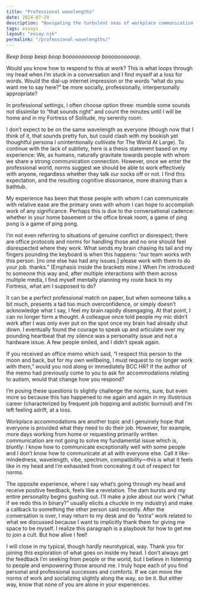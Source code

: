```yaml
---
title: "Professional wavelengths"
date: 2024-07-29
description: "Navigating the turbulent seas of workplace communication."
tags: essays
layout: "essay.njk"
permalink: "/professional-wavelengths/"
---
```


_Beep boop beep boop boooooooooop boooooooooop._

Would you know how to respond to this at work? This is what loops through my head when I’m stuck in a conversation and I find myself at a loss for words. Would the dial-up internet impression or the words “what do you want me to say here?” be more socially, professionally, interpersonally appropriate?

In professional settings, I often choose option three: mumble some sounds not dissimilar to “that sounds right” and count the minutes until I will be home and in my Fortress of Solitude, my serenity room.

I don’t expect to be on the same wavelength as everyone (though now that I think of it, that sounds pretty fun, but could clash with my bookish yet thoughtful persona I unintentionally cultivate for The World At Large). To continue with the lack of subtlety, here is a thesis statement based on my experience: We, as humans, naturally gravitate towards people with whom we share a strong communication connection. However, once we enter the professional world, norms suggest we should be able to work effectively with anyone, regardless whether they talk our socks off or not. I find this expectation, and the resulting cognitive dissonance, more draining than a bathtub.

My experience has been that those people with whom I can communicate with relative ease are the primary ones with whom I can hope to accomplish work of any significance. Perhaps this is due to the conversational cadence: whether in your home basement or the office break room, a game of ping pong is a game of ping pong.

I’m not even referring to situations of genuine conflict or disrespect; there are office protocols and norms for handling those and no one should feel disrespected where they work. What sends my brain chasing its tail and my fingers pounding the keyboard is when this happens: “our team works with this person. [no one else has had any issues.] please work with them to do your job. thanks.” (Emphasis inside the brackets mine.) When I’m introduced to someone this way and, after multiple interactions with them across multiple media, I find myself mentally planning my route back to my Fortress, what am I supposed to do?

It can be a perfect professional match on paper, but when someone talks a bit much, presents a tad too much overconfidence, or simply doesn’t acknowledge what I say, I feel my brain rapidly disengaging. At that point, I can no longer form a thought. A colleague once told people my mic didn’t work after I was only ever put on the spot once my brain had already shut down. I eventually found the courage to speak up and articulate over my pounding heartbeat that my silence was a personality issue and not a hardware issue. A few people smiled, and I didn’t speak again.

If you received an office memo which said, “I respect this person to the moon and back, but for my own wellbeing, I must request to no longer work with them,” would you nod along or immediately BCC HR? If the author of the memo had previously come to you to ask for accommodations relating to autism, would that change how you respond?

I’m posing these questions to slightly challenge the norms, sure, but even more so because this has happened to me again and again in my illustrious career (characterized by frequent job hopping and autistic burnout) and I’m left feeling adrift, at a loss.

Workplace accommodations are another topic and I genuinely hope that everyone is provided what they need to do their job. However, for example, more days working from home or requesting primarily written communication are not going to solve my fundamental issue which is, bluntly: I know how to communicate exceptionally well with some people and I don’t know how to communicate at all with everyone else. Call it like-mindedness, wavelength, vibe, spectrum, compatibility—this is what it feels like in my head and I’m exhausted from concealing it out of respect for norms.

The opposite experience, where I say what’s going through my head and receive positive feedback, feels like a revelation. The dam bursts and my entire personality begins gushing out. I’ll make a joke about our work (“what if we redo this in binary?” usually elicits a chuckle in my industry) and make a callback to something the other person said recently. After the conversation is over, I may return to my desk and do “extra” work related to what we discussed because I want to implicitly thank them for giving me space to be myself. I realize this paragraph is a playbook for how to get me to join a cult. But how alive I feel!

I will close in my typical, though hardly neurotypical, way. Thank you for joining this exploration of what goes on inside my head. I don’t always get the feedback I’m seeking from people or the world, but I believe in listening to people and empowering those around me. I truly hope each of you find personal and professional successes and comforts. If we can move the norms of work and socializing slightly along the way, so be it. But either way, know that none of you are alone in your experiences.
